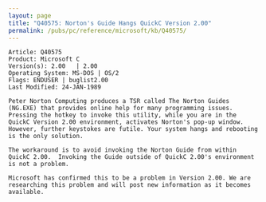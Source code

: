 ```yaml
---
layout: page
title: "Q40575: Norton's Guide Hangs QuickC Version 2.00"
permalink: /pubs/pc/reference/microsoft/kb/Q40575/
---
```


	Article: Q40575
	Product: Microsoft C
	Version(s): 2.00   | 2.00
	Operating System: MS-DOS | OS/2
	Flags: ENDUSER | buglist2.00
	Last Modified: 24-JAN-1989
	
	Peter Norton Computing produces a TSR called The Norton Guides
	(NG.EXE) that provides online help for many programming issues.
	Pressing the hotkey to invoke this utility, while you are in the
	QuickC Version 2.00 environment, activates Norton's pop-up window.
	However, further keystokes are futile. Your system hangs and rebooting
	is the only solution.
	
	The workaround is to avoid invoking the Norton Guide from within
	QuickC 2.00.  Invoking the Guide outside of QuickC 2.00's environment
	is not a problem.
	
	Microsoft has confirmed this to be a problem in Version 2.00. We are
	researching this problem and will post new information as it becomes
	available.
